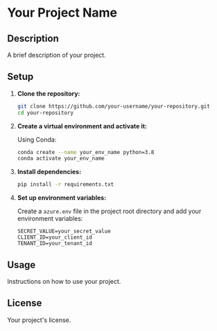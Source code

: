 # Your Project Name

## Description

A brief description of your project.

## Setup

1. **Clone the repository:**

    ```sh
    git clone https://github.com/your-username/your-repository.git
    cd your-repository
    ```

2. **Create a virtual environment and activate it:**

    Using Conda:

    ```sh
    conda create --name your_env_name python=3.8
    conda activate your_env_name
    ```


3. **Install dependencies:**

    ```sh
    pip install -r requirements.txt
    ```

4. **Set up environment variables:**

    Create a `azure.env` file in the project root directory and add your environment variables:

    ```env
    SECRET_VALUE=your_secret_value
    CLIENT_ID=your_client_id
    TENANT_ID=your_tenant_id
    ```

## Usage

Instructions on how to use your project.

## License

Your project's license.